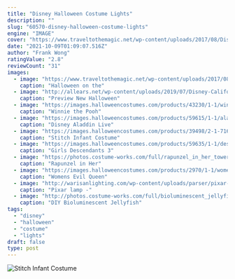 ```yaml
---
title: "Disney Halloween Costume Lights"
description: ""
slug: "60570-disney-halloween-costume-lights"
engine: "IMAGE"
cover: "https://www.traveltothemagic.net/wp-content/uploads/2017/08/DisneyCruiseLine-HalloweenontheHighSeas-2017-12.jpg"
date: "2021-10-09T01:09:07.516Z"
author: "Frank Wong"
ratingValue: "2.8"
reviewCount: "31"
images:
  - image: "https://www.traveltothemagic.net/wp-content/uploads/2017/08/DisneyCruiseLine-HalloweenontheHighSeas-2017-12.jpg"
    caption: "Halloween on the"
  - image: "http://allears.net/wp-content/uploads/2019/07/Disney-California-Adventure-DCA-Oogie-Boogie-Halloween-Bash-Villainous-World-of-Color-2019-002.jpg"
    caption: "Preview New Halloween"
  - image: "https://images.halloweencostumes.com/products/43230/1-1/winnie-the-pooh-tigger-deluxe-adult-costume.jpg"
    caption: "Winnie the Pooh"
  - image: "https://images.halloweencostumes.com/products/59615/1-1/aladdin-live-action-boys-genie-costume.jpg"
    caption: "Disney Aladdin Live"
  - image: "https://images.halloweencostumes.com/products/39498/2-1-71608/stitch-infant-costume2.jpg"
    caption: "Stitch Infant Costume"
  - image: "https://images.halloweencostumes.com/products/59635/1-1/descendants-3-girls-audrey-deluxe-costume.jpg"
    caption: "Girls Descendants 3"
  - image: "https://photos.costume-works.com/full/rapunzel_in_her_tower.jpg"
    caption: "Rapunzel in Her"
  - image: "https://images.halloweencostumes.com/products/2970/1-1/womens-wicked-queen-costume.jpg"
    caption: "Womens Evil Queen"
  - image: "http://warisanlighting.com/wp-content/uploads/parser/pixar-lamp-6.jpg"
    caption: "Pixar lamp -"
  - image: "http://photos.costume-works.com/full/bioluminescent_jellyfish2.jpg"
    caption: "DIY Bioluminescent Jellyfish"
tags:
  - "disney"
  - "halloween"
  - "costume"
  - "lights"
draft: false
type: post
---
```



![Stitch Infant Costume](https://images.halloweencostumes.com/products/39498/2-1-71608/stitch-infant-costume2.jpg "Stitch Infant Costume")


<!--inArticleAds-->

<!--galleryOne-->


<!--inArticleAds-->

<!--galleryTwo-->


<!--galleryThree-->

